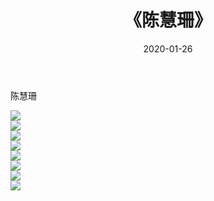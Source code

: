 ﻿---
layout: post
title:  《陈慧珊》
date:   2020-01-26
img: http://img.660000.xyz/Sharelink/壁纸/明星魅力/华人明星/陈慧珊/000.jpg
categories: [美女, 清纯, 唯美]
---

陈慧珊

 ![](http://img.660000.xyz/Sharelink/壁纸/明星魅力/华人明星/陈慧珊/001.jpg) <br>![](http://img.660000.xyz/Sharelink/壁纸/明星魅力/华人明星/陈慧珊/002.jpg) <br>![](http://img.660000.xyz/Sharelink/壁纸/明星魅力/华人明星/陈慧珊/003.jpg) <br>![](http://img.660000.xyz/Sharelink/壁纸/明星魅力/华人明星/陈慧珊/004.jpg) <br>![](http://img.660000.xyz/Sharelink/壁纸/明星魅力/华人明星/陈慧珊/005.jpg) <br>![](http://img.660000.xyz/Sharelink/壁纸/明星魅力/华人明星/陈慧珊/006.jpg) <br>![](http://img.660000.xyz/Sharelink/壁纸/明星魅力/华人明星/陈慧珊/007.jpg) <br>![](http://img.660000.xyz/Sharelink/壁纸/明星魅力/华人明星/陈慧珊/008.jpg) <br>